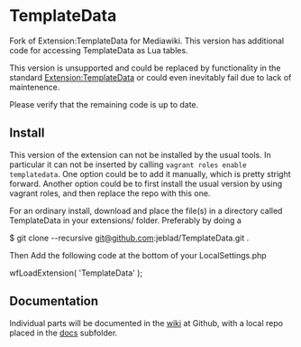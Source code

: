 # TemplateData

Fork of Extension:TemplateData for Mediawiki. This version has additional code for accessing TemplateData as Lua tables.

This version is unsupported and could be replaced by functionality in the standard [Extension:TemplateData](https://mediawiki.org/wiki/Extension:TemplateData) or could even inevitably fail due to lack of maintenence.

Please verify that the remaining code is up to date.

## Install

This version of the extension can not be installed by the usual tools. In particular it can not be inserted by calling `vagrant roles enable templatedata`. One option could be to add it manually, which is pretty stright forward. Another option could be to first install the usual version by using vagrant roles, and then replace the repo with this one.

For an ordinary install, download and place the file(s) in a directory called TemplateData in your extensions/ folder. Preferably by doing a

  $ git clone --recursive git@github.com:jeblad/TemplateData.git .

Then Add the following code at the bottom of your LocalSettings.php

  wfLoadExtension( 'TemplateData' );

## Documentation

Individual parts will be documented in the [wiki](https://github.com/jeblad/TemplateData/wiki) at Github, with a local repo placed in the [docs](./docs) subfolder.
